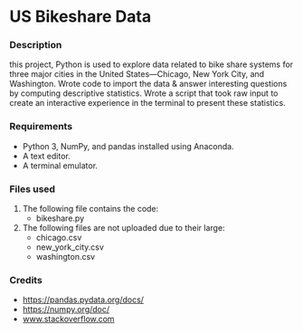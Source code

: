 # US Bikeshare Data

### Description
this project, Python is used to explore data related to bike share systems for three major cities in the United States—Chicago, New York City, and Washington. Wrote code to import the data & answer interesting questions by computing descriptive statistics. Wrote a script that took raw input to create an interactive experience in the terminal to present these statistics.

### Requirements
* Python 3, NumPy, and pandas installed using Anaconda.
* A text editor.
* A terminal emulator.

### Files used
1. The following file contains the code:
   * bikeshare.py	
2. The following files are not uploaded due to their large:
   * chicago.csv
   * new_york_city.csv
   * washington.csv

### Credits
* https://pandas.pydata.org/docs/
* https://numpy.org/doc/
*  www.stackoverflow.com
